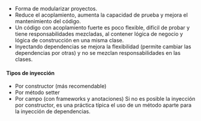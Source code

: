 - Forma de modularizar proyectos.
- Reduce el acoplamiento, aumenta la capacidad de prueba y mejora el mantenimiento del código.
- Un código con acoplamiento fuerte es poco flexible, difícil de probar y tiene responsabilidades mezcladas, al contener lógica de negocio y lógica de construcción en una misma clase.
- Inyectando dependencias se mejora la flexibilidad (permite cambiar las dependencias por otras) y no se mezclan responsabilidades en las clases.

#### Tipos de inyección
- Por constructor (más recomendable)
- Por método setter
- Por campo (con frameworks y anotaciones)
Si no es posible la inyección por constructor, es una práctica típica el uso de un método aparte para la inyección de dependencias.